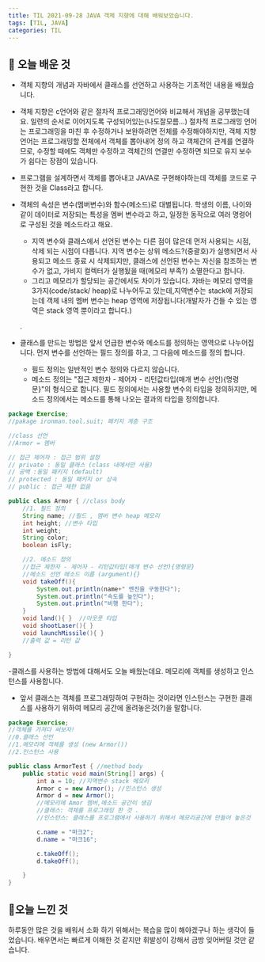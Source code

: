 ```yaml
---
title: TIL 2021-09-28 JAVA 객체 지향에 대해 배워보았습니다. 
tags: [TIL, JAVA]
categories: TIL
---
```

## 👀 오늘 배운 것 
- 객체 지향의 개념과 자바에서 클래스를 선언하고 사용하는 기초적인 내용을 배웠습니다.

- 객체 지향은 c언어와 같은 절차적 프로그래밍언어와 비교해서 개념을 공부했는데요. 일련의 순서로 이어지도록 구성되어있는(나도잘모름...) 절차적 프로그래밍 언어는 프로그래밍을 마친 후 수정하거나 보완하려면 전체를 수정해야하지만, 객체 지향 언어는 프로그래밍할 전체에서 객체를 뽑아내어 정의 하고 객체간의 관계를 연결하므로, 수정할 때에도 객체만 수정하고 객체간의 연결만 수정하면 되므로 유지 보수가 쉽다는 장점이 있습니다. 

- 프로그램을 설계하면서 객체를 뽑아내고 JAVA로 구현해야하는데 객체를 코드로 구현한 것을 Class라고 합니다. 

 - 객체의 속성은 변수(멤버변수)와 함수(메소드)로 대별됩니다. 학생의 이름, 나이와 같이 데이터로 저장되는 특성을 멤버 변수라고 하고, 일정한 동작으로 여러 명령어로 구성된 것을 메소드라고 해요. 
   - 지역 변수와 클래스에서 선언된 변수는 다른 점이 많은데 먼저 사용되는 시점, 삭제 되는 시점이 다릅니다. 지역 변수는 상위 메소드?(중괄호)가 실행되면서 사용되고 메소드 종료 시 삭제되지만, 클래스에 선언된 변수는 자신을 참조하는 변수가 없고, 가비지 컬렉터가 실행됬을 때(메모리 부족?) 소멸한다고 합니다. 
   - 그리고 메모리가 할당되는 공간에서도 차이가 있습니다. 자바는 메모리 영역을 3가지(code/stack/ heap)로 나누어두고 있는데,지역변수는 stack에 저장되는데 객체 내의 멤버 변수는 heap 영역에 저장됩니다(개발자가 건들 수 있는 영역은 stack 영역 뿐이라고 합니다.)
   

   .

- 클래스를 만드는 방법은 앞서 언급한 변수와 메소드를 정의하는 영역으로 나누어집니다. 먼저 변수를 선언하는 필드 정의를 하고, 그 다음에 메소드를 정의 합니다. 
    - 필드 정의는 일반적인 변수 정의와 다르지 않습니다.
    - 메소드 정의는 "접근 제한자 - 제어자 - 리턴값타입(매개 변수 선언){명령문}"의 형식으로 합니다. 필드 정의에서는 사용할 변수의 타입을 정의하지만, 메소드 정의에서는 메소드를 통해 나오는 결과의 타입을 정의합니다.

```java
package Exercise;
//pakage ironman.tool.suit; 패키지 계층 구조

//class 선언
//Armor = 멤버

// 접근 제어자 : 접근 범위 설정
// private : 동일 클래스 (class 내에서만 사용)
// 공백 :동일 패키지 (default)
// protected : 동일 패키지 or 상속
// public : 접근 제한 없음

public class Armor { //class body
    //1. 필드 정의
    String name; //필드 , 멤버 변수 heap 메모리
    int height; //변수 타입
    int weight;
    String color;
    boolean isFly;

    //2. 메소드 정의
    //접근 제한자 - 제어자 - 리턴값타입(매개 변수 선언){명령문}
    //메소드 선언 메소드 이름 (argument){}
    void takeOff(){
        System.out.println(name+" 엔진을 구동한다");
        System.out.println("속도를 높인다");
        System.out.println("비행 한다");
    }
    void land(){ }  //아웃풋 타입
    void shootLaser(){ }
    void launchMissile(){ }
    //출력 값 = 리턴 값

}
```

-클래스를 사용하는 방법에 대해서도 오늘 배웠는데요. 메모리에 객체를 생성하고 인스턴스를 사용합니다. 
- 앞서 클래스는 객체를 프로그래밍하여 구현하는 것이라면 인스턴스는 구현한 클래스를 사용하기 위하여 메모리 공간에 올려놓은것(?)을 말합니다. 

```java
package Exercise;
//객체를 가져다 써보자!
//0.클래스 선언
//1.메모리에 객체를 생성 (new Armor())
//2.인스턴스 사용

public class ArmorTest { //method body
    public static void main(String[] args) {
        int a = 10; //지역변수 stack 메모리
        Armor c = new Armor(); //인스턴스 생성
        Armor d = new Armor();
        //메모리에 Amor 멤버,메소드 공간이 생김
        //클래스: 객체를 프로그래밍 한 것 .
        //인스턴스: 클래스를 프로그램에서 사용하기 위해서 메모리공간에 만들어 놓은것

        c.name = "마크2";
        d.name = "마크16";

        c.takeOff();
        d.takeOff();

    }
}
```

## 🥳오늘 느낀 것 
하루동안 많은 것을 배워서 소화 하기 위해서는 복습을 많이 해야겠구나 하는 생각이 들었습니다. 배우면서는 빠르게 이해한 것 같지만 휘발성이 강해서 금방 잊어버릴 것만 같습니다.




